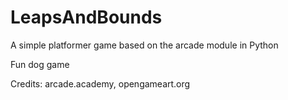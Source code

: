 # LeapsAndBounds
A simple platformer game based on the arcade module in Python


Fun dog game

Credits:
arcade.academy, opengameart.org